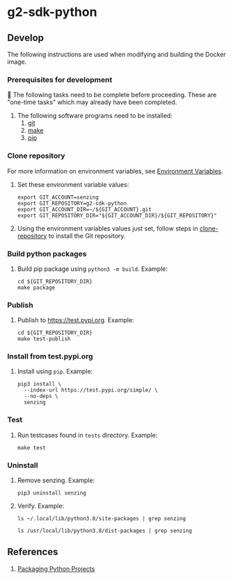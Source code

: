 # g2-sdk-python

## Develop

The following instructions are used when modifying and building the Docker image.

### Prerequisites for development

:thinking: The following tasks need to be complete before proceeding.
These are "one-time tasks" which may already have been completed.

1. The following software programs need to be installed:
    1. [git](https://github.com/Senzing/knowledge-base/blob/master/HOWTO/install-git.md)
    1. [make](https://github.com/Senzing/knowledge-base/blob/master/HOWTO/install-make.md)
    1. [pip](https://github.com/Senzing/knowledge-base/blob/master/HOWTO/install-pip.md)

### Clone repository

For more information on environment variables,
see [Environment Variables](https://github.com/Senzing/knowledge-base/blob/master/lists/environment-variables.md).

1. Set these environment variable values:

    ```console
    export GIT_ACCOUNT=senzing
    export GIT_REPOSITORY=g2-sdk-python
    export GIT_ACCOUNT_DIR=~/${GIT_ACCOUNT}.git
    export GIT_REPOSITORY_DIR="${GIT_ACCOUNT_DIR}/${GIT_REPOSITORY}"
    ```

1. Using the environment variables values just set, follow steps in [clone-repository](https://github.com/Senzing/knowledge-base/blob/master/HOWTO/clone-repository.md) to install the Git repository.

### Build python packages

1. Build pip package using `python3 -m build`.
   Example:

    ```console
    cd ${GIT_REPOSITORY_DIR}
    make package
    ```

### Publish

1. Publish to <https://test.pypi.org>.
   Example:

    ```console
    cd ${GIT_REPOSITORY_DIR}
    make test-publish
    ```

### Install from test.pypi.org

1. Install using `pip`.
   Example:

    ```console
    pip3 install \
      --index-url https://test.pypi.org/simple/ \
      --no-deps \
      senzing
    ```

### Test

1. Run testcases found in `tests` directory.
   Example:

    ```console
    make test
    ```

### Uninstall

1. Remove senzing.
   Example:

    ```console
    pip3 uninstall senzing
    ```

1. Verify.
   Example:

    ```console
    ls ~/.local/lib/python3.8/site-packages | grep senzing
    ```

    ```console
    ls /usr/local/lib/python3.8/dist-packages | grep senzing
    ```

## References

1. [Packaging Python Projects](https://packaging.python.org/tutorials/packaging-projects/)
